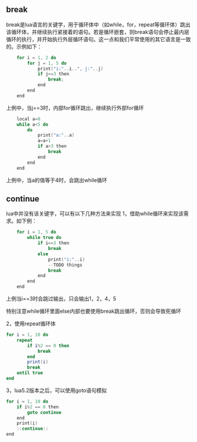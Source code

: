 ## break
break是lua语言的关键字，用于循环体中（如while，for，repeat等循环体）跳出该循环体，并继续执行紧接着的语句。若是循环嵌套，则break语句会停止最内层循环的执行，并开始执行外层循环语句。这一点和我们平常使用的其它语言是一致的。示例如下：
```c
    for i = 1, 2 do
        for j = 1, 5 do
            print("i:"..i..", j:"..j)
            if j==3 then
                break;
            end
        end
    end
```
上例中，当j==3时，内部for循环跳出，继续执行外部for循环

```c
    local a=0
    while a<5 do
        do
            print("a:"..a)
            a=a+1
            if a>3 then
                break
            end
        end
    end
```
上例中，当a的值等于4时，会跳出while循环

## continue
lua中并没有该关键字，可以有以下几种方法来实现
1，借助while循环来实现该需求。如下例：
```c
    for i = 1, 5 do
        while true do
            if i==3 then
                break
            else                
                print("i:"..i)
                --TODO things
                break
            end
        end
    end
```
上例当i==3时会跳过输出，只会输出1，2，4，5

特别注意while循环里面else内部也要使用break跳出循环，否则会导致死循环

2，使用repeat循环体
```lua
for i = 1, 10 do
    repeat
        if i%2 == 0 then
            break
        end
        print(i)
        break
    until true 
end
```

3，lua5.2版本之后，可以使用goto语句模拟
```c
for i = 1, 10 do
    if i%2 == 0 then
        goto continue
    end
    print(i)
    ::continue::
end
```